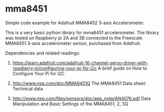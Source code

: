 # mma8451
Simple code example for Adafruit MMA8452 3-axis Accelerometer.

This is a very basic python library for mma8451 accelerometer. 
The library was tested on Raspberry pi 2A and 3B connected to the Freescale MMA8451 3-axis accelerometer sensor, purchased from Adafruit.

Dependencies and related readings: 
1. https://learn.adafruit.com/adafruit-16-channel-servo-driver-with-raspberry-pi/configuring-your-pi-for-i2c
A brief guide on How to Configure Your Pi for I2C
  
2. http://www.nxp.com/doc/MMA8451Q
The MMA8451 Data sheet: Technical data

3. http://www.nxp.com/files/sensors/doc/app_note/AN4076.pdf
Data Manipulation and Basic Settings of the MMA8451, 2, 3Q

